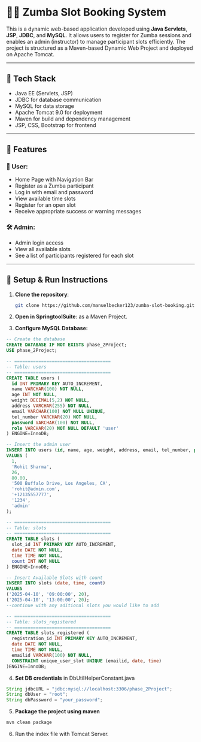 # 🧘‍♀️ Zumba Slot Booking System

This is a dynamic web-based application developed using **Java Servlets**, **JSP**, **JDBC**, and **MySQL**. It allows users to register for Zumba sessions and enables an admin (instructor) to manage participant slots efficiently. The project is structured as a Maven-based Dynamic Web Project and deployed on Apache Tomcat.

---

## 🔧 Tech Stack

- Java EE (Servlets, JSP)
- JDBC for database communication
- MySQL for data storage
- Apache Tomcat 9.0 for deployment
- Maven for build and dependency management
- JSP, CSS, Bootstrap for frontend

---

## 🎯 Features

### 👥 User:
- Home Page with Navigation Bar
- Register as a Zumba participant
- Log in with email and password
- View available time slots
- Register for an open slot
- Receive appropriate success or warning messages

### 🛠️ Admin:
- Admin login access
- View all available slots
- See a list of participants registered for each slot

---

## 🚀 Setup & Run Instructions

1. **Clone the repository**:
   ```bash
   git clone https://github.com/manuelbecker123/zumba-slot-booking.git
   ```

2. **Open in SpringtoolSuite**: as a Maven Project.

3. **Configure MySQL Database:**
  ```sql
-- Create the database
CREATE DATABASE IF NOT EXISTS phase_2Project;
USE phase_2Project;

-- ====================================
-- Table: users
-- ====================================
CREATE TABLE users (
    id INT PRIMARY KEY AUTO_INCREMENT,
    name VARCHAR(100) NOT NULL,
    age INT NOT NULL,
    weight DECIMAL(5,2) NOT NULL,
    address VARCHAR(255) NOT NULL,
    email VARCHAR(100) NOT NULL UNIQUE,
    tel_number VARCHAR(20) NOT NULL,
    password VARCHAR(100) NOT NULL,
    role VARCHAR(20) NOT NULL DEFAULT 'user'
) ENGINE=InnoDB;

-- Insert the admin user
INSERT INTO users (id, name, age, weight, address, email, tel_number, password, role)
VALUES (
    1,
    'Rohit Sharma',
    26,
    80.00,
    '500 Buffalo Drive, Los Angeles, CA',
    'rohit@admin.com',
    '+12135557777',
    '1234',
    'admin'
);

-- ====================================
-- Table: slots
-- ====================================
CREATE TABLE slots (
    slot_id INT PRIMARY KEY AUTO_INCREMENT,
    date DATE NOT NULL,
    time TIME NOT NULL,
    count INT NOT NULL
) ENGINE=InnoDB;

-- Insert Available Slots with count
INSERT INTO slots (date, time, count)
VALUES
  ('2025-04-10', '09:00:00', 20),
  ('2025-04-10', '13:00:00', 20);
--continue with any aditional slots you would like to add

-- ====================================
-- Table: slots_registered
-- ====================================
CREATE TABLE slots_registered (
    registration_id INT PRIMARY KEY AUTO_INCREMENT,
    date DATE NOT NULL,
    time TIME NOT NULL,
    emailid VARCHAR(100) NOT NULL,
    CONSTRAINT unique_user_slot UNIQUE (emailid, date, time)
)ENGINE=InnoDB;
```


  4. **Set DB credentials** in DbUtilHelperConstant.java
  ```java
  String jdbcURL = "jdbc:mysql://localhost:3306/phase_2Project";
  String dbUser = "root";
  String dbPassword = "your_password";
```
  5.  **Package the project using maven**
  ```bash
  mvn clean package
```

  6. Run the index file with Tomcat Server. 




